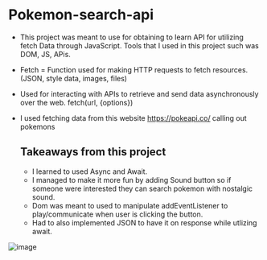 # Pokemon-search-api
- This project was meant to use for obtaining to learn API for utilizing fetch Data through JavaScript. Tools that I used in this project such was DOM, JS, APis.
- Fetch = Function used for making HTTP requests to fetch resources. (JSON, style data, images, files)
- Used for interacting with APIs to retrieve and send data asynchronously over the web. fetch(url, {options})
- I used fetching data from this website https://pokeapi.co/ calling out pokemons

  ## Takeaways from this project
  * I learned to used Async and Await.
  * I managed to make it more fun by adding Sound button so if someone were interested they can search pokemon with nostalgic sound.
  * Dom was meant to used to manipulate addEventListener to play/communicate when user is clicking the button.
  * Had to also implemented JSON to have it on response while utlizing await.

![image](https://github.com/Johnpepsi/pokemon-search-api/assets/112512965/5e2ceeef-751e-474d-8197-d07fe918962f)
